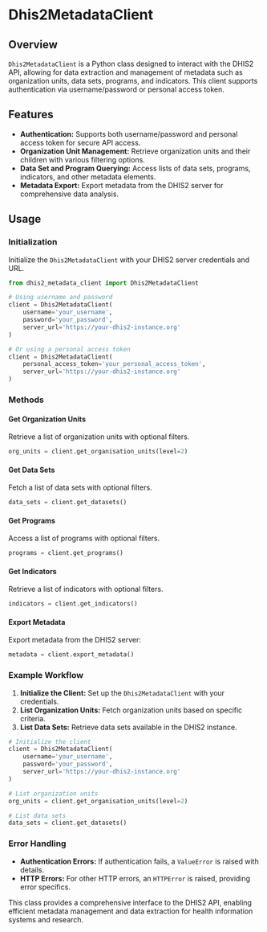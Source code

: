 # Dhis2MetadataClient

## Overview

`Dhis2MetadataClient` is a Python class designed to interact with the DHIS2 API, allowing for data extraction and management of metadata such as organization units, data sets, programs, and indicators. This client supports authentication via username/password or personal access token.

## Features

- **Authentication:** Supports both username/password and personal access token for secure API access.
- **Organization Unit Management:** Retrieve organization units and their children with various filtering options.
- **Data Set and Program Querying:** Access lists of data sets, programs, indicators, and other metadata elements.
- **Metadata Export:** Export metadata from the DHIS2 server for comprehensive data analysis.

## Usage

### Initialization

Initialize the `Dhis2MetadataClient` with your DHIS2 server credentials and URL.

```python
from dhis2_metadata_client import Dhis2MetadataClient

# Using username and password
client = Dhis2MetadataClient(
    username='your_username',
    password='your_password',
    server_url='https://your-dhis2-instance.org'
)

# Or using a personal access token
client = Dhis2MetadataClient(
    personal_access_token='your_personal_access_token',
    server_url='https://your-dhis2-instance.org'
)
```

### Methods

#### Get Organization Units

Retrieve a list of organization units with optional filters.

```python
org_units = client.get_organisation_units(level=2)
```

#### Get Data Sets

Fetch a list of data sets with optional filters.

```python
data_sets = client.get_datasets()
```

#### Get Programs

Access a list of programs with optional filters.

```python
programs = client.get_programs()
```

#### Get Indicators

Retrieve a list of indicators with optional filters.

```python
indicators = client.get_indicators()
```

#### Export Metadata

Export metadata from the DHIS2 server:

```python
metadata = client.export_metadata()
```

### Example Workflow

1. **Initialize the Client:** Set up the `Dhis2MetadataClient` with your credentials.
2. **List Organization Units:** Fetch organization units based on specific criteria.
3. **List Data Sets:** Retrieve data sets available in the DHIS2 instance.

```python
# Initialize the client
client = Dhis2MetadataClient(
    username='your_username',
    password='your_password',
    server_url='https://your-dhis2-instance.org'
)

# List organization units
org_units = client.get_organisation_units(level=2)

# List data sets
data_sets = client.get_datasets()
```

### Error Handling

- **Authentication Errors:** If authentication fails, a `ValueError` is raised with details.
- **HTTP Errors:** For other HTTP errors, an `HTTPError` is raised, providing error specifics.

This class provides a comprehensive interface to the DHIS2 API, enabling efficient metadata management and data extraction for health information systems and research.